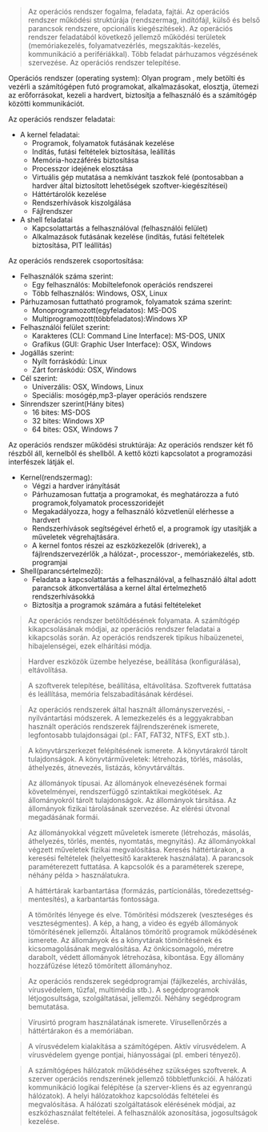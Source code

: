> Az operációs rendszer fogalma, feladata, fajtái. Az operációs rendszer működési struktúrája (rendszermag, indítófájl, külső és belső parancsok rendszere, opcionális kiegészítések).
> Az operációs rendszer feladatából következő jellemző működési területek (memóriakezelés, folyamatvezérlés, megszakítás-kezelés, kommunikáció a perifériákkal).
> Több feladat párhuzamos végzésének szervezése. Az operációs rendszer telepítése.

Operációs rendszer (operating system): Olyan program , mely betölti és vezérli a számítógépen futó programokat, alkalmazásokat, elosztja, ütemezi az erőforrásokat, kezeli a hardvert, biztosítja a felhasználó és a számítógép közötti kommunikációt.

Az operációs rendszer feladatai:

 - A kernel feladatai:
   + Programok, folyamatok futásának kezelése
   + Indítás, futási feltételek biztosítása, leállítás
   + Memória-hozzáférés biztosítása
   + Processzor idejének elosztása
   + Virtuális gép mutatása a nemkívánt taszkok felé (pontosabban a hardver által biztosított lehetőségek szoftver-kiegészítései)
   + Háttértárolók kezelése
   + Rendszerhívások kiszolgálása
   + Fájlrendszer
 - A shell feladatai
   + Kapcsolattartás a felhasználóval (felhasználói felület)
   + Alkalmazások futásának kezelése (indítás, futási feltételek biztosítása, PIT leállítás)

Az operációs rendszerek csoportosítása:

 - Felhasználók száma szerint:
   + Egy felhasználós: Mobiltelefonok operációs rendszerei
   + Több felhasználós: Windows, OSX, Linux
 - Párhuzamosan futtatható programok, folyamatok száma szerint:
   + Monoprogramozott(egyfeladatos): MS-DOS
   + Multiprogramozott(többfeladatos):Windows XP
 - Felhasználói felület szerint:
   + Karakteres (CLI: Command Line Interface): MS-DOS, UNIX
   + Grafikus (GUI: Graphic User Interface):    OSX, Windows
 - Jogállás szerint:
   + Nyílt forráskódú: Linux
   + Zárt forráskódú: OSX, Windows
 - Cél szerint:
   + Univerzális: OSX, Windows, Linux
   + Speciális: mosógép,mp3-player operációs rendszere
 - Sínrendszer szerint(Hány bites)
   + 16 bites: MS-DOS
   + 32 bites: Windows XP
   + 64 bites: OSX, Windows 7

Az operációs rendszer működési struktúrája:
Az operációs rendszer két fő részből áll, kernelből és shellből. A kettő közti kapcsolatot a programozási interfészek látják el.

 - Kernel(rendszermag):
   + Végzi a hardver irányítását
   + Párhuzamosan futtatja a programokat, és meghatározza a futó programok,folyamatok processzoridejét
   + Megakadályozza, hogy a felhasználó közvetlenül elérhesse a hardvert
   + Rendszerhívások segítségével érhető el, a programok így utasítják a műveletek végrehajtására.
   + A kernel fontos részei az eszközkezelők (driverek), a fájlrendszervezérlők ,a hálózat-, processzor-, memóriakezelés, stb. programjai
 - Shell(parancsértelmező):
   + Feladata a kapcsolattartás a felhasználóval, a felhasználó által adott parancsok átkonvertálása a kernel által értelmezhető rendszerhívásokká
   + Biztosítja a programok számára a futási feltételeket

> Az operációs rendszer betöltődésének folyamata. A számítógép kikapcsolásának módjai, az operációs rendszer feladatai a kikapcsolás során.
> Az operációs rendszerek tipikus hibaüzenetei, hibajelenségei, ezek elhárítási módja.

> Hardver eszközök üzembe helyezése, beállítása (konfigurálása), eltávolítása.

> A szoftverek telepítése, beállítása, eltávolítása. Szoftverek futtatása és leállítása, memória felszabadításának kérdései.

> Az operációs rendszerek által használt állományszervezési, -nyilvántartási módszerek.
> A lemezkezelés és a leggyakrabban használt operációs rendszerek fájlrendszerének ismerete, legfontosabb tulajdonságai (pl.: FAT, FAT32, NTFS, EXT stb.).

> A könyvtárszerkezet felépítésének ismerete. A könyvtárakról tárolt tulajdonságok. A könyvtárműveletek: létrehozás, törlés, másolás, áthelyezés, átnevezés, listázás, könyvtárváltás.

> Az állományok típusai. Az állományok elnevezésének formai követelményei, rendszerfüggő szintaktikai megkötések. Az állományokról tárolt tulajdonságok. Az állományok társítása.
> Az állományok fizikai tárolásának szervezése. Az elérési útvonal megadásának formái.

> Az állományokkal végzett műveletek ismerete (létrehozás, másolás, áthelyezés, törlés, mentés, nyomtatás, megnyitás). Az állományokkal végzett műveletek fizikai megvalósítása.
> Keresés háttértárakon, a keresési feltételek (helyettesítő karakterek használata). A parancsok paraméterezett futtatása. A kapcsolók és a paraméterek szerepe, néhány példa > használatukra.

> A háttértárak karbantartása (formázás, partícionálás, töredezettség-mentesítés), a karbantartás fontossága.

> A tömörítés lényege és elve. Tömörítési módszerek (veszteséges és veszteségmentes). A kép, a hang, a video és egyéb állományok tömörítésének jellemzői.
> Általános tömörítő programok működésének ismerete. Az állományok és a könyvtárak tömörítésének és kicsomagolásának megvalósítása.
> Az önkicsomagoló, méretre darabolt, védett állományok létrehozása, kibontása. Egy állomány hozzáfűzése létező tömörített állományhoz.

> Az operációs rendszerek segédprogramjai (fájlkezelés, archiválás, vírusvédelem, tűzfal, multimédia stb.). A segédprogramok létjogosultsága, szolgáltatásai, jellemzői.
> Néhány segédprogram bemutatása.

> Vírusirtó program használatának ismerete. Vírusellenőrzés a háttértárakon és a memóriában.

> A vírusvédelem kialakítása a számítógépen. Aktív vírusvédelem. A vírusvédelem gyenge pontjai, hiányosságai (pl. emberi tényező).

> A számítógépes hálózatok működéséhez szükséges szoftverek. A szerver operációs rendszerének jellemző többletfunkciói.
> A hálózati kommunikáció logikai felépítése (a szerver-kliens és az egyenrangú hálózatok). A helyi hálózatokhoz kapcsolódás feltételei és megvalósítása.
> A hálózati szolgáltatások elérésének módjai, az eszközhasználat feltételei. A felhasználók azonosítása, jogosultságok kezelése.
